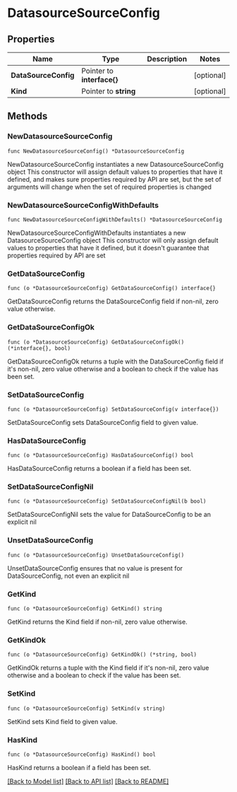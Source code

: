 # DatasourceSourceConfig

## Properties

Name | Type | Description | Notes
------------ | ------------- | ------------- | -------------
**DataSourceConfig** | Pointer to **interface{}** |  | [optional] 
**Kind** | Pointer to **string** |  | [optional] 

## Methods

### NewDatasourceSourceConfig

`func NewDatasourceSourceConfig() *DatasourceSourceConfig`

NewDatasourceSourceConfig instantiates a new DatasourceSourceConfig object
This constructor will assign default values to properties that have it defined,
and makes sure properties required by API are set, but the set of arguments
will change when the set of required properties is changed

### NewDatasourceSourceConfigWithDefaults

`func NewDatasourceSourceConfigWithDefaults() *DatasourceSourceConfig`

NewDatasourceSourceConfigWithDefaults instantiates a new DatasourceSourceConfig object
This constructor will only assign default values to properties that have it defined,
but it doesn't guarantee that properties required by API are set

### GetDataSourceConfig

`func (o *DatasourceSourceConfig) GetDataSourceConfig() interface{}`

GetDataSourceConfig returns the DataSourceConfig field if non-nil, zero value otherwise.

### GetDataSourceConfigOk

`func (o *DatasourceSourceConfig) GetDataSourceConfigOk() (*interface{}, bool)`

GetDataSourceConfigOk returns a tuple with the DataSourceConfig field if it's non-nil, zero value otherwise
and a boolean to check if the value has been set.

### SetDataSourceConfig

`func (o *DatasourceSourceConfig) SetDataSourceConfig(v interface{})`

SetDataSourceConfig sets DataSourceConfig field to given value.

### HasDataSourceConfig

`func (o *DatasourceSourceConfig) HasDataSourceConfig() bool`

HasDataSourceConfig returns a boolean if a field has been set.

### SetDataSourceConfigNil

`func (o *DatasourceSourceConfig) SetDataSourceConfigNil(b bool)`

 SetDataSourceConfigNil sets the value for DataSourceConfig to be an explicit nil

### UnsetDataSourceConfig
`func (o *DatasourceSourceConfig) UnsetDataSourceConfig()`

UnsetDataSourceConfig ensures that no value is present for DataSourceConfig, not even an explicit nil
### GetKind

`func (o *DatasourceSourceConfig) GetKind() string`

GetKind returns the Kind field if non-nil, zero value otherwise.

### GetKindOk

`func (o *DatasourceSourceConfig) GetKindOk() (*string, bool)`

GetKindOk returns a tuple with the Kind field if it's non-nil, zero value otherwise
and a boolean to check if the value has been set.

### SetKind

`func (o *DatasourceSourceConfig) SetKind(v string)`

SetKind sets Kind field to given value.

### HasKind

`func (o *DatasourceSourceConfig) HasKind() bool`

HasKind returns a boolean if a field has been set.


[[Back to Model list]](../README.md#documentation-for-models) [[Back to API list]](../README.md#documentation-for-api-endpoints) [[Back to README]](../README.md)


